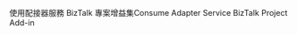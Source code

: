 <span data-ttu-id="225ec-101">使用配接器服務 BizTalk 專案增益集</span><span class="sxs-lookup"><span data-stu-id="225ec-101">Consume Adapter Service BizTalk Project Add-in</span></span>